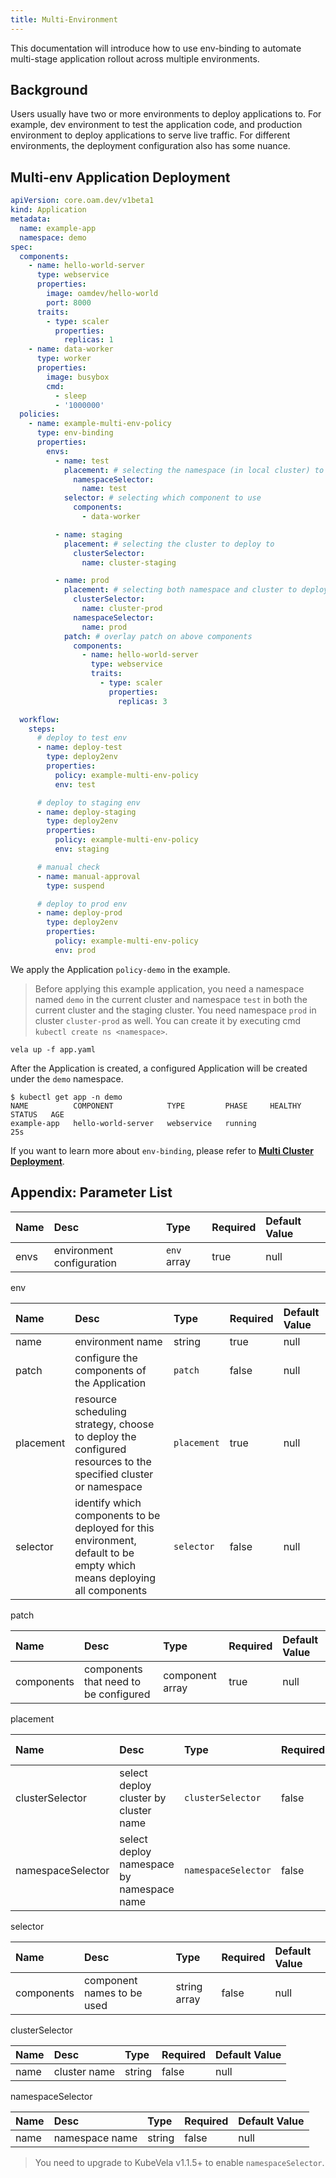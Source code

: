 ```yaml
---
title: Multi-Environment
---
```


This documentation will introduce how to use env-binding to automate multi-stage application rollout across multiple environments.

## Background

Users usually have two or more environments to deploy applications to. For example, dev environment to test the application code, and production environment to deploy applications to serve live traffic. For different environments, the deployment configuration also has some nuance.

## Multi-env Application Deployment

```yaml
apiVersion: core.oam.dev/v1beta1
kind: Application
metadata:
  name: example-app
  namespace: demo
spec:
  components:
    - name: hello-world-server
      type: webservice
      properties:
        image: oamdev/hello-world
        port: 8000
      traits:
        - type: scaler
          properties:
            replicas: 1
    - name: data-worker
      type: worker
      properties:
        image: busybox
        cmd:
          - sleep
          - '1000000'
  policies:
    - name: example-multi-env-policy
      type: env-binding
      properties:
        envs:
          - name: test
            placement: # selecting the namespace (in local cluster) to deploy to
              namespaceSelector:
                name: test
            selector: # selecting which component to use
              components:
                - data-worker

          - name: staging
            placement: # selecting the cluster to deploy to
              clusterSelector:
                name: cluster-staging

          - name: prod
            placement: # selecting both namespace and cluster to deploy to
              clusterSelector:
                name: cluster-prod
              namespaceSelector:
                name: prod
            patch: # overlay patch on above components
              components:
                - name: hello-world-server
                  type: webservice
                  traits:
                    - type: scaler
                      properties:
                        replicas: 3

  workflow:
    steps:
      # deploy to test env
      - name: deploy-test
        type: deploy2env
        properties:
          policy: example-multi-env-policy
          env: test

      # deploy to staging env
      - name: deploy-staging
        type: deploy2env
        properties:
          policy: example-multi-env-policy
          env: staging

      # manual check
      - name: manual-approval 
        type: suspend

      # deploy to prod env
      - name: deploy-prod
        type: deploy2env
        properties:
          policy: example-multi-env-policy
          env: prod
```

We apply the Application `policy-demo` in the example.

> Before applying this example application, you need a namespace named `demo` in the current cluster and namespace `test` in both the current cluster and the staging cluster. You need namespace `prod` in cluster `cluster-prod` as well. You can create it by executing cmd `kubectl create ns <namespace>`.

```shell
vela up -f app.yaml
```

After the Application is created, a configured Application will be created under the `demo` namespace.

```shell
$ kubectl get app -n demo
NAME          COMPONENT            TYPE         PHASE     HEALTHY   STATUS   AGE
example-app   hello-world-server   webservice   running                      25s
```

If you want to learn more about `env-binding`, please refer to **[Multi Cluster Deployment](../../case-studies/multi-cluster.md)**.

## Appendix: Parameter List

Name | Desc | Type | Required | Default Value
:---------- | :----------- | :----------- | :----------- | :-----------
envs|environment configuration| `env` array|true|null

env

Name | Desc | Type | Required | Default Value
:----------- | :------------ | :------------ | :------------ | :------------ 
name|environment name|string|true|null
patch|configure the components of the Application|`patch`|false|null
placement|resource scheduling strategy, choose to deploy the configured resources to the specified cluster or namespace| `placement`|true|null
| selector  | identify which components to be deployed for this environment, default to be empty which means deploying all components | `selector`  | false       | null     |

patch

Name | Desc | Type | Required | Default Value
:----------- | :------------ | :------------ | :------------ | :------------ 
components|components that need to be configured| component array|true|null

placement

Name | Desc | Type | Required | Default Value
:----------- | :------------ | :------------ | :------------ | :------------ 
clusterSelector| select deploy cluster by cluster name | `clusterSelector` |false|null
namespaceSelector| select deploy namespace by namespace name | `namespaceSelector` |false|null

selector

| Name       | Desc                 | Type           | Required | Default Value |
| :--------- | :------------------- | :------------- | :------- | :----- |
| components | component names to be used | string array | false       | null     |

clusterSelector

Name | Desc | Type | Required | Default Value
:----------- | :------------ | :------------ | :------------ | :------------
name |cluster name| string |false|null

namespaceSelector

Name | Desc | Type | Required | Default Value
:----------- | :------------ | :------------ | :------------ | :------------
name |namespace name| string |false|null

> You need to upgrade to KubeVela v1.1.5+ to enable `namespaceSelector`.